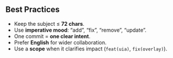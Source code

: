 
## Best Practices
- Keep the subject ≤ **72 chars**.
- Use **imperative mood**: “add”, “fix”, “remove”, “update”.
- One commit = **one clear intent**.
- Prefer **English** for wider collaboration.
- Use a **scope** when it clarifies impact (`feat(uia)`, `fix(overlay)`).